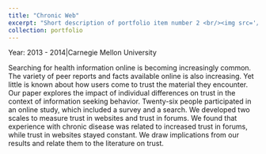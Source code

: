 ```yaml
---
title: "Chronic Web"
excerpt: "Short description of portfolio item number 2 <br/><img src='/images/500x300.png'>"
collection: portfolio
---
```

Year: 2013 - 2014|Carnegie Mellon University

Searching for health information online is becoming increasingly
common. The variety of peer reports and facts available online is
also increasing. Yet little is known about how users come to trust
the material they encounter. Our paper explores the impact of
individual differences on trust in the context of information
seeking behavior. Twenty-six people participated in an online
study, which included a survey and a search. We developed two
scales to measure trust in websites and trust in forums. We found
that experience with chronic disease was related to increased trust
in forums, while trust in websites stayed constant. We draw
implications from our results and relate them to the literature on
trust. 
